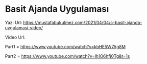 # Basit Ajanda Uygulaması

Yazı Url: https://mustafabukulmez.com/2021/04/04/c-basit-ajanda-uygulamasi-video/

Video Url:

Part1 = https://www.youtube.com/watch?v=kbHE5W7Ag8M

Part2 = https://www.youtube.com/watch?v=lh1O6hfj0Tg&t=1s
